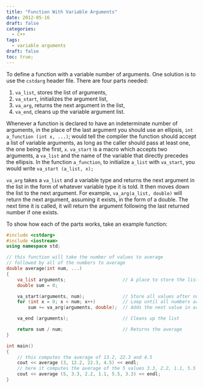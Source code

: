 ```yaml
---
title: "Function With Variable Arguments"
date: 2012-05-16
draft: false
categories:
  - C++ 
tags:
  - variable arguments 
draft: false
toc: true;
---
```

To define a function with a variable number of arguments. One solution is to use the `cstdarg` header file. There are four parts needed:

1. `va_list`, stores the list of arguments,
2. `va_start`, initializes the argument list,
3. `va_arg`, returns the next argument in the list,
4. `va_end`, cleans up the variable argument list.

Whenever a function is declared to have an indeterminate number of arguments, in the place of the last argument you should use an ellipsis, `int a_function (int x, ...)`; would tell the compiler the function should accept a list of variable arguments, as long as the caller should pass at least one, the one being the first, `x`. `va_start` is a macro which accepts two arguments, a `va_list` and the name of the variable that directly precedes the ellipsis.  In the function `a_function`, to initialize `a_list` with `va_start`, you would write `va_start (a_list, x);` 


`va_arg` takes a `va_list` and a variable type and returns the next argument in the
list in the form of whatever variable type it is told. It then moves down the
list to the next argument. For example, `va_arg(a_list, double)` will return
the next argument, assuming it exists, in the form of a double. The next time it
is called, it will return the argument following the last returned number if one
exists.

To show how each of the parts works, take an example function:

```c++
#include <cstdarg>
#include <iostream>
using namespace std;

// this function will take the number of values to average
// followed by all of the numbers to average
double average(int num, ...)
{
    va_list arguments;                     // A place to store the list of arguments
    double sum = 0;

    va_start(arguments, num);              // Store all values after num to arguments
    for (int x = 0; x < num; x++)          // Loop until all numbers are added
        sum += va_arg(arguments, double);  // Adds the next value in argument list to sum

    va_end (arguments);                    // Cleans up the list

    return sum / num;                      // Returns the average
}

int main()
{
    // this computes the average of 13.2, 22.3 and 4.5 
    cout << average (3, 12.2, 22.3, 4.5) << endl;
    // here it computes the average of the 5 values 3.3, 2.2, 1.1, 5.5 and 3.3
    cout << average (5, 3.3, 2.2, 1.1, 5.5, 3.3) << endl;
}
```
